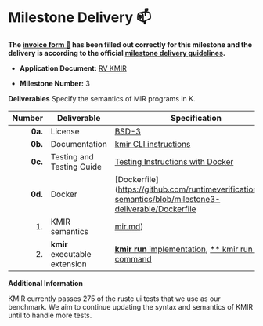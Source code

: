# Milestone Delivery :mailbox:

**The [invoice form :pencil:](https://docs.google.com/forms/d/e/1FAIpQLSfmNYaoCgrxyhzgoKQ0ynQvnNRoTmgApz9NrMp-hd8mhIiO0A/viewform) has been filled out correctly for this milestone and the delivery is according to the official [milestone delivery guidelines](https://github.com/w3f/Grants-Program/blob/master/docs/Support%20Docs/milestone-deliverables-guidelines.md).**  

* **Application Document:** [RV KMIR](https://github.com/w3f/Grants-Program/blob/master/applications/rv-kmir.md)

* **Milestone Number:** 3

**Deliverables**
Specify the semantics of MIR programs in K.

| Number | Deliverable | Specification |
| -----: | ----------- | ------------- |
| **0a.** | License | [BSD-3](https://github.com/runtimeverification/mir-semantics/blob/milestone3-deliverable/LICENSE) |
| **0b.** | Documentation | [kmir CLI instructions](https://github.com/runtimeverification/mir-semantics/blob/milestone3-deliverable/kmir/README.md) |
| **0c.** | Testing and Testing Guide | [Testing Instructions with Docker](https://github.com/runtimeverification/mir-semantics/tree/milestone3-deliverable#running-integration-tests-with-docker) |
| **0d.** | Docker | [Dockerfile](https://github.com/runtimeverification/mir-semantics/blob/milestone3-deliverable/Dockerfile |
| 1. | KMIR semantics | [mir.md](https://github.com/runtimeverification/mir-semantics/blob/milestone3-deliverable/kmir/k-src/mir.md)) |
| 2. | **kmir** executable extension | [**kmir run** implementation](https://github.com/runtimeverification/mir-semantics/blob/e5060a191fabe20799317ad4bd1ed50b4bf1adb9/kmir/src/kmir/__main__.py#L59), [** kmir run ** command](https://github.com/runtimeverification/mir-semantics/blob/milestone3-deliverable/kmir/README.md#kmir-commands) |

**Additional Information**

KMIR currently passes 275 of the rustc ui tests that we use as our benchmark. We aim to continue updating the syntax and semantics of KMIR until to handle more tests.